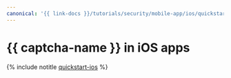 ```yaml
---
canonical: '{{ link-docs }}/tutorials/security/mobile-app/ios/quickstart-ios'
---
```


# {{ captcha-name }} in iOS apps

{% include notitle [quickstart-ios](../../../../_tutorials/security/quickstart-ios.md) %}